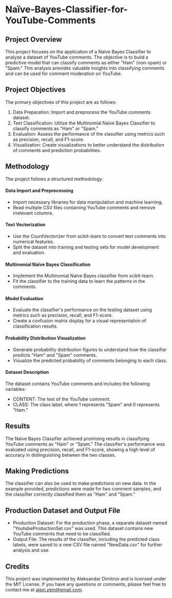 # Naïve-Bayes-Classifier-for-YouTube-Comments

## Project Overview
This project focuses on the application of a Naïve Bayes Classifier to analyze a dataset of YouTube comments. The objective is to build a predictive model that can classify comments as either "Ham" (non-spam) or "Spam." This analysis provides valuable insights into classifying comments and can be used for comment moderation on YouTube.

## Project Objectives
The primary objectives of this project are as follows:

1. Data Preparation: Import and preprocess the YouTube comments dataset.
2. Text Classification: Utilize the Multinomial Naïve Bayes Classifier to classify comments as "Ham" or "Spam."
3. Evaluation: Assess the performance of the classifier using metrics such as precision, recall, and F1-score.
4. Visualization: Create visualizations to better understand the distribution of comments and prediction probabilities.

## Methodology
The project follows a structured methodology:

#### Data Import and Preprocessing
- Import necessary libraries for data manipulation and machine learning.
- Read multiple CSV files containing YouTube comments and remove irrelevant columns.
  
#### Text Vectorization
- Use the CountVectorizer from scikit-learn to convert text comments into numerical features.
- Split the dataset into training and testing sets for model development and evaluation.

#### Multinomial Naïve Bayes Classification
- Implement the Multinomial Naïve Bayes classifier from scikit-learn.
- Fit the classifier to the training data to learn the patterns in the comments.

#### Model Evaluation
- Evaluate the classifier's performance on the testing dataset using metrics such as precision, recall, and F1-score.
- Create a confusion matrix display for a visual representation of classification results.

#### Probability Distribution Visualization
- Generate probability distribution figures to understand how the classifier predicts "Ham" and "Spam" comments.
- Visualize the predicted probability of comments belonging to each class.

#### Dataset Description
The dataset contains YouTube comments and includes the following variables:

- CONTENT: The text of the YouTube comment.
- CLASS: The class label, where 1 represents "Spam" and 0 represents "Ham."

## Results
The Naïve Bayes Classifier achieved promising results in classifying YouTube comments as "Ham" or "Spam." The classifier's performance was evaluated using precision, recall, and F1-score, showing a high level of accuracy in distinguishing between the two classes.

## Making Predictions
The classifier can also be used to make predictions on new data. In the example provided, predictions were made for two comment samples, and the classifier correctly classified them as "Ham" and "Spam."

## Production Dataset and Output File
- Production Dataset: For the production phase, a separate dataset named "YoutubeProductionSet.csv" was used. This dataset contains new YouTube comments that need to be classified. 
- Output File: The results of the classifier, including the predicted class labels, were saved to a new CSV file named "NewData.csv" for further analysis and use.


## Credits
This project was implemented by Aleksandar Dimitrov and is licensed under the MIT License. If you have any questions or comments, please feel free to contact me at alexi.zein@gmail.com.







